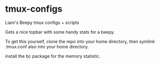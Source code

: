 # tmux-configs
Liam's Beepy tmux configs + scripts

Gets a nice topbar with some handy stats for a beepy.

To get this yourself, clone the repo into your home directory, then symlink .tmux.conf also into your home directory.

install the bc package for the memory statistic.
